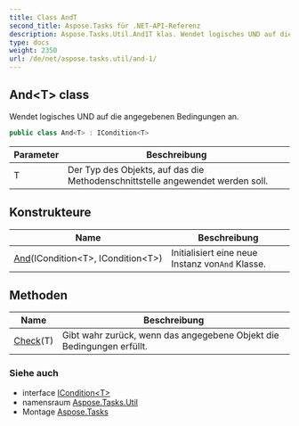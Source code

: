 ```yaml
---
title: Class AndT
second_title: Aspose.Tasks für .NET-API-Referenz
description: Aspose.Tasks.Util.And1T klas. Wendet logisches UND auf die angegebenen Bedingungen an.
type: docs
weight: 2350
url: /de/net/aspose.tasks.util/and-1/
---
```

## And&lt;T&gt; class

Wendet logisches UND auf die angegebenen Bedingungen an.

```csharp
public class And<T> : ICondition<T>
```

| Parameter | Beschreibung |
| --- | --- |
| T | Der Typ des Objekts, auf das die Methodenschnittstelle angewendet werden soll. |

## Konstrukteure

| Name | Beschreibung |
| --- | --- |
| [And](and/)(ICondition&lt;T&gt;, ICondition&lt;T&gt;) | Initialisiert eine neue Instanz von`And` Klasse. |

## Methoden

| Name | Beschreibung |
| --- | --- |
| [Check](../../aspose.tasks.util/and-1/check/)(T) | Gibt wahr zurück, wenn das angegebene Objekt die Bedingungen erfüllt. |

### Siehe auch

* interface [ICondition&lt;T&gt;](../icondition-1/)
* namensraum [Aspose.Tasks.Util](../../aspose.tasks.util/)
* Montage [Aspose.Tasks](../../)


